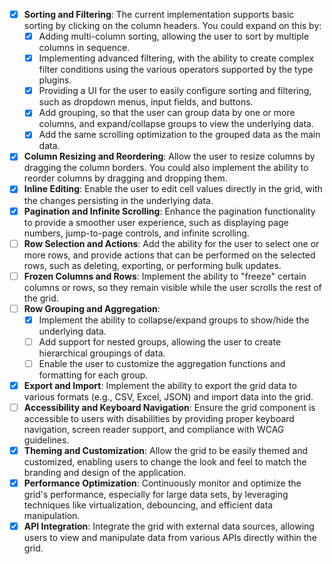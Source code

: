 - [X] **Sorting and Filtering**: The current implementation supports basic sorting by clicking on the column headers. You could expand on this by:
  - [x]  Adding multi-column sorting, allowing the user to sort by multiple columns in sequence.
  - [x]  Implementing advanced filtering, with the ability to create complex filter conditions using the various operators supported by the type plugins.
  - [X]  Providing a UI for the user to easily configure sorting and filtering, such as dropdown menus, input fields, and buttons.
  - [x]  Add grouping, so that the user can group data by one or more columns, and expand/collapse groups to view the underlying data.
    - [x] Add the same scrolling optimization to the grouped data as the main data.
- [x] **Column Resizing and Reordering**: Allow the user to resize columns by dragging the column borders. You could also implement the ability to reorder columns by dragging and dropping them.
- [X] **Inline Editing**: Enable the user to edit cell values directly in the grid, with the changes persisting in the underlying data.
- [x] **Pagination and Infinite Scrolling**: Enhance the pagination functionality to provide a smoother user experience, such as displaying page numbers, jump-to-page controls, and infinite scrolling.
- [ ] **Row Selection and Actions**: Add the ability for the user to select one or more rows, and provide actions that can be performed on the selected rows, such as deleting, exporting, or performing bulk updates.
- [ ] **Frozen Columns and Rows**: Implement the ability to "freeze" certain columns or rows, so they remain visible while the user scrolls the rest of the grid.
- [ ] **Row Grouping and Aggregation**:
  - [x]  Implement the ability to collapse/expand groups to show/hide the underlying data.
  - [ ]  Add support for nested groups, allowing the user to create hierarchical groupings of data.
  - [ ]  Enable the user to customize the aggregation functions and formatting for each group.
- [x] **Export and Import**: Implement the ability to export the grid data to various formats (e.g., CSV, Excel, JSON) and import data into the grid.
- [ ] **Accessibility and Keyboard Navigation**: Ensure the grid component is accessible to users with disabilities by providing proper keyboard navigation, screen reader support, and compliance with WCAG guidelines.
- [x] **Theming and Customization**: Allow the grid to be easily themed and customized, enabling users to change the look and feel to match the branding and design of the application.
- [x] **Performance Optimization**: Continuously monitor and optimize the grid's performance, especially for large data sets, by leveraging techniques like virtualization, debouncing, and efficient data manipulation.
- [x] **API Integration**: Integrate the grid with external data sources, allowing users to view and manipulate data from various APIs directly within the grid.